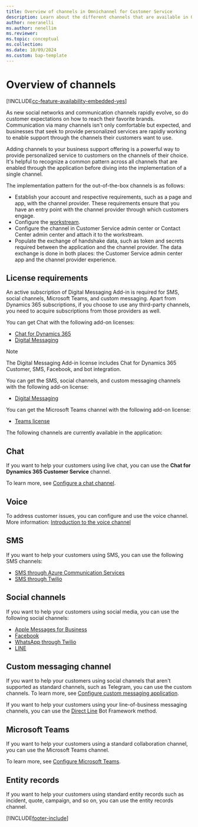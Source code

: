 ```yaml
---
title: Overview of channels in Omnichannel for Customer Service
description: Learn about the different channels that are available in Omnichannel for Customer Service and the licenses required to use them.
author: neeranelli
ms.author: nenellim
ms.reviewer:
ms.topic: conceptual
ms.collection:
ms.date: 10/09/2024
ms.custom: bap-template
---
```


# Overview of channels

[!INCLUDE[cc-feature-availability-embedded-yes](../../includes/cc-feature-availability-embedded-yes.md)]

As new social networks and communication channels rapidly evolve, so do customer expectations on how to reach their favorite brands. Communication via many channels isn't only comfortable but expected, and businesses that seek to provide personalized services are rapidly working to enable support through the channels their customers want to use. 

Adding channels to your business support offering is a powerful way to provide personalized service to customers on the channels of their choice. It's helpful to recognize a common pattern across all channels that are enabled through the application before diving into the implementation of a single channel.

The implementation pattern for the out-of-the-box channels is as follows:

- Establish your account and respective requirements, such as a page and app, with the channel provider. These requirements ensure that you have an entry point with the channel provider through which customers engage.
- Configure the [workstream](../implement/cs-admin-center.md).
- Configure the channel in Customer Service admin center or Contact Center admin center and attach it to the workstream.
- Populate the exchange of handshake data, such as token and secrets required between the application and the channel provider. The data exchange is done in both places: the Customer Service admin center app and the channel provider experience. 

## License requirements

An active subscription of Digital Messaging Add-in is required for SMS, social channels, Microsoft Teams, and custom messaging. Apart from Dynamics 365 subscriptions, if you choose to use any third-party channels, you need to acquire subscriptions from those providers as well.

You can get Chat with the following add-on licenses:

- [Chat for Dynamics 365](https://dynamics.microsoft.com/customer-service/overview/#pricing)
- [Digital Messaging](https://dynamics.microsoft.com/customer-service/overview/#pricing)

> [!Note]
> The Digital Messaging Add-in license includes Chat for Dynamics 365 Customer, SMS, Facebook, and bot integration.

You can get the SMS, social channels, and custom messaging channels with the following add-on license:

- [Digital Messaging](https://dynamics.microsoft.com/customer-service/overview/)

You can get the Microsoft Teams channel with the following add-on license:

- [Teams license](/MicrosoftTeams/office-365-licensing)

The following channels are currently available in the application: 

## Chat

If you want to help your customers using live chat, you can use the **Chat for Dynamics 365 Customer Service** channel.

To learn more, see [Configure a chat channel](../administer/set-up-chat-widget.md).

## Voice

To address customer issues, you can configure and use the voice channel. More information: [Introduction to the voice channel](../administer/voice-channel.md)

## SMS

If you want to help your customers using SMS, you can use the following SMS channels:

- [SMS through Azure Communication Services](../administer/configure-sms-channel-acs.md)
- [SMS through Twilio](../administer/Configure-sms-channel-twilio.md)

## Social channels

If you want to help your customers using social media, you can use the following social channels:

- [Apple Messages for Business](../administer/configure-apple-messages-for-business-channel.md)
- [Facebook](../administer/configure-facebook-channel.md)
- [WhatsApp through Twilio](../administer/configure-whatsapp-channel.md)
- [LINE](../administer/configure-line-channel.md)

## Custom messaging channel

If you want to help your customers using social channels that aren't supported as standard channels, such as Telegram, you can use the custom channels. To learn more, see [Configure custom messaging application](../administer/configure-custom-channel.md).

If you want to help your customers using your line-of-business messaging channels, you can use the [Direct Line](../develop/bring-your-own-channel.md) Bot Framework method.

## Microsoft Teams

If you want to help your customers using a standard collaboration channel, you can use the Microsoft Teams channel.

To learn more, see [Configure Microsoft Teams](../administer/configure-microsoft-teams.md).

## Entity records

If you want to help your customers using standard entity records such as incident, quote, campaign, and so on, you can use the entity records channel.


[!INCLUDE[footer-include](../../includes/footer-banner.md)]
